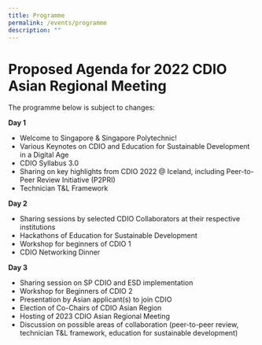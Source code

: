 ```yaml
---
title: Programme
permalink: /events/programme
description: ""
---
```

# Proposed Agenda for 2022 CDIO Asian Regional Meeting

The programme below is subject to changes:

**Day 1**

* Welcome to Singapore & Singapore Polytechnic!
* Various Keynotes on CDIO and Education for Sustainable Development in a Digital Age
* CDIO Syllabus 3.0 
* Sharing on key highlights from CDIO 2022 @ Iceland, including Peer-to-Peer Review Initiative (P2PRI)
* Technician T&L Framework

**Day 2**

* Sharing sessions by selected CDIO Collaborators at their respective institutions
* Hackathons of Education for Sustainable Development
* Workshop for beginners of CDIO 1
* CDIO Networking Dinner


**Day 3**

* Sharing session on SP CDIO and ESD implementation
* Workshop for Beginners of CDIO 2
* Presentation by Asian applicant(s) to join CDIO
* Election of Co-Chairs of CDIO Asian Region
* Hosting of 2023 CDIO Asian Regional Meeting
* Discussion on possible areas of collaboration (peer-to-peer review, technician T&L framework, education for sustainable development)